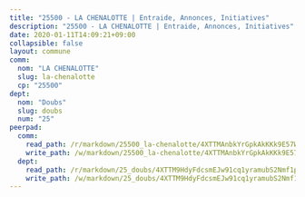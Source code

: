 ```yaml
---
title: "25500 - LA CHENALOTTE | Entraide, Annonces, Initiatives"
description: "25500 - LA CHENALOTTE | Entraide, Annonces, Initiatives"
date: 2020-01-11T14:09:21+09:00
collapsible: false
layout: commune
comm:
  nom: "LA CHENALOTTE"
  slug: la-chenalotte
  cp: "25500"
dept:
  nom: "Doubs"
  slug: doubs
  num: "25"
peerpad:
  comm:
    read_path: /r/markdown/25500_la-chenalotte/4XTTMAnbkYrGpkAkKKk9E57Wh8A7oVJq3qEwbXAHriV5YYfcS
    write_path: /w/markdown/25500_la-chenalotte/4XTTMAnbkYrGpkAkKKk9E57Wh8A7oVJq3qEwbXAHriV5YYfcS-K3TgUfRSKQiKEnVGC4wunoWY1CuyNhNcqWyJwXc2zR5J5tvMtsaR4S38WexK9714RXJqVwCnbmMT7PctnZJAgdaVETsxfDyZUfjkL1Ecc1aQkF41TZk9zKhxeeCTq4ZutTkxvNtE
  dept:
    read_path: /r/markdown/25_doubs/4XTTM9HdyFdcsmEJw91cq1yramubS2Nmf1ps2s84xcMxY74Zv
    write_path: /w/markdown/25_doubs/4XTTM9HdyFdcsmEJw91cq1yramubS2Nmf1ps2s84xcMxY74Zv-K3TgURza6A4QY75MscA2g52nUX9tjMQaHW9mgBSgyRKNNp3M6gkaXA9iDDtpbSx22mTSZbQLYS1izbwsznz8e9u5BERCmGKxZ379xV2nAaDe1bGyxrjytc7G1EcbGtknRFYQ1Lxp
---
```


